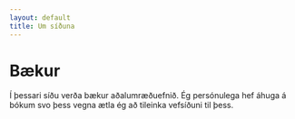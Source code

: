 ```yaml
---
layout: default
title: Um síðuna
---
```

# Bækur

Í þessari síðu verða bækur aðalumræðuefnið. Ég persónulega hef áhuga á bókum svo þess vegna ætla ég að tileinka vefsíðuni til þess.